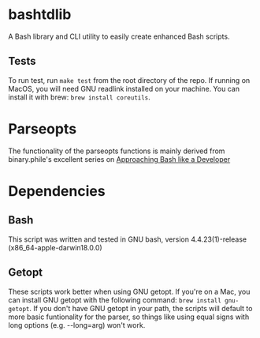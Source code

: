 # bashtdlib
A Bash library and CLI utility to easily create enhanced Bash scripts.

## Tests
To run test, run `make test` from the root directory of the repo.
If running on MacOS, you will need GNU readlink installed on your machine. You can install it with brew: `brew install coreutils`.


# Parseopts
The functionality of the parseopts functions is mainly derived from binary.phile's excellent series on [Approaching Bash like a Developer](https://www.binaryphile.com/bash/2018/09/28/approach-bash-like-a-developer-part-30-option-parsing.html)

# Dependencies
## Bash
This script was written and tested in GNU bash, version 4.4.23(1)-release (x86_64-apple-darwin18.0.0) 

## Getopt
These scripts work better when using GNU getopt.
If you're on a Mac, you can install GNU getopt with the following command: `brew install gnu-getopt`.
If you don't have GNU getopt in your path, the scripts will default to more basic funtionality for the parser, so things like using equal signs with long options (e.g. --long=arg) won't work.
